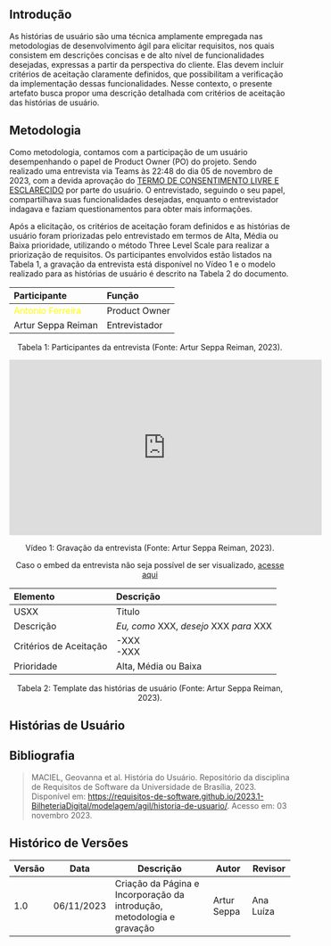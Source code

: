 ## Introdução

As histórias de usuário são uma técnica amplamente empregada nas metodologias de desenvolvimento ágil para elicitar requisitos, nos quais consistem em descrições concisas e de alto nível de funcionalidades desejadas, expressas a partir da perspectiva do cliente. Elas devem incluir critérios de aceitação claramente definidos, que possibilitam a verificação da implementação dessas funcionalidades. Nesse contexto, o presente artefato busca propor uma descrição detalhada com critérios de aceitação das histórias de usuário.

## Metodologia
Como metodologia, contamos com a participação de um usuário desempenhando o papel de Product Owner (PO) do projeto. Sendo realizado uma entrevista via Teams às 22:48 do dia 05 de novembro de 2023, com a devida aprovação do <a href="../../termoDeConsentimento/TERMO DE CONSENTIMENTO LIVRE E ESCLARECIDO.pdf" target="blanket">TERMO DE CONSENTIMENTO LIVRE E ESCLARECIDO</a> por parte do usuário. O entrevistado, seguindo o seu papel, compartilhava suas funcionalidades desejadas, enquanto o entrevistador indagava e faziam questionamentos para obter mais informações.

Após a elicitação, os critérios de aceitação foram definidos e as histórias de usuário foram priorizadas pelo entrevistado em termos de Alta, Média ou Baixa prioridade, utilizando o método Three Level Scale para realizar a priorização de requisitos. Os participantes envolvidos estão listados na Tabela 1, a gravação da entrevista está disponível no Vídeo 1 e o modelo realizado para as histórias de usuário é descrito na Tabela 2 do documento.

<center>

| **Participante**                                        | **Função**     |
| :------------------------------------------------------ | :------------- |
| <span style = "color: yellow"> Antonio Ferreira </span>               | Product Owner  |
| Artur Seppa Reiman | Entrevistador  |

<div style="text-align: center">
<p> Tabela 1: Participantes da entrevista (Fonte: Artur Seppa Reiman, 2023).</p>
</div>

</center>

<center>

<iframe width="560" height="315" src="https://www.youtube.com/embed/wZxL0vVdUFY?si=bXqp45Lo90AROVHe" title="YouTube video player" frameborder="0" allow="accelerometer; autoplay; clipboard-write; encrypted-media; gyroscope; picture-in-picture; web-share" allowfullscreen></iframe>

<div style="text-align: center">
<p> Vídeo 1: Gravação da entrevista (Fonte: Artur Seppa Reiman, 2023).</p>
</div>

Caso o embed da entrevista não seja possível de ser visualizado, <a href="https://www.youtube.com/embed/2o3diusGVC8" target="blanket">acesse aqui</a>

</center>

<center>

| **Elemento**                 | **Descrição**                                |
| :--------------------- | :-------------------------------------- |
| USXX                   | Titulo                                  |
| Descrição              | _Eu, como_ XXX, _desejo_ XXX _para_ XXX |
| Critérios de Aceitação | -XXX <br> -XXX <br>                     |
| Prioridade             | Alta, Média ou Baixa                    |

<div style="text-align: center">
<p> Tabela 2: Template das histórias de usuário (Fonte: Artur Seppa Reiman, 2023).</p>
</div>

</center>

## Histórias de Usuário

## Bibliografia 

>MACIEL, Geovanna et al. História do Usuário. Repositório da disciplina de Requisitos de Software da Universidade de Brasília, 2023. Disponível em: https://requisitos-de-software.github.io/2023.1-BilheteriaDigital/modelagem/agil/historia-de-usuario/. Acesso em: 03 novembro 2023.

## Histórico de Versões

| Versão | Data         | Descrição                                              | Autor             | Revisor     |
|--------|--------------|--------------------------------------------------------|-------------------|-------------|
| 1.0    | 06/11/2023   | Criação da Página e Incorporação da introdução, metodologia e gravação | Artur Seppa   |   Ana Luíza    |
